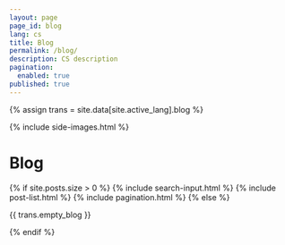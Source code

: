 ```yaml
---
layout: page
page_id: blog
lang: cs
title: Blog
permalink: /blog/
description: CS description
pagination:
  enabled: true
published: true
---
```

{% assign trans = site.data[site.active_lang].blog %}

{% include side-images.html %}
<h1>Blog</h1>
{% if site.posts.size > 0 %}
  {% include search-input.html %}
  {% include post-list.html %}
  {% include pagination.html %}
{% else %}
  <p>{{ trans.empty_blog }}</p>
{% endif %}